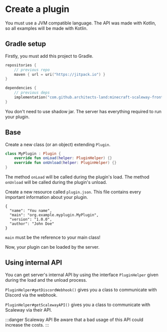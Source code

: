 # Create a plugin

You must use a JVM compatible language.
The API was made with Kotlin, so all examples will be made with Kotlin.

## Gradle setup

Firstly, you must add this project to Gradle.
```kts
repositories {
    // previous repo
    maven { url = uri("https://jitpack.io") } 
}

dependencies {
    // previous deps
    implementation("com.github.architects-land:minecraft-scaleway-frontend:<--version-->")
}
```

You don't need to use shadow jar.
The server has everything required to run your plugin.

## Base

Create a new class (or an object) extending `Plugin`.
```kotlin
class MyPlugin : Plugin {
    override fun onLoad(helper: PluginHelper) {}
    override fun onUnload(helper: PluginHelper) {}
}
```
The method `onLoad` will be called during the plugin's load.
The method `onUnload` will be called during the plugin's unload.

Create a new resource called `plugin.json`.
This file contains every important information about your plugin.
```jsonc
{
  "name": "You name",
  "main": "org.example.myplugin.MyPlugin",
  "version": "1.0.0",
  "author": "John Doe"
}
```
`main` must be the reference to your main class!

Now, your plugin can be loaded by the server.

## Using internal API

You can get server's internal API by using the interface `PluginHelper` given during the load and the unload process.

`PluginHelper#getDiscordWebhook()` gives you a class to communicate with Discord via the webhook.

`PluginHelper#getScalewayAPI()` gives you a class to communicate with Scaleway via their API.

:::danger Scaleway API
Be aware that a bad usage of this API could increase the costs.
:::
